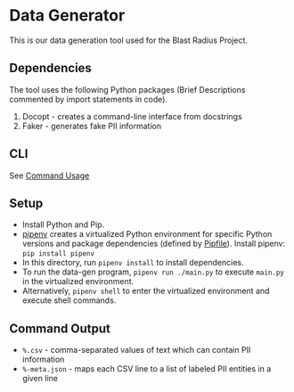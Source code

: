 # Data Generator

This is our data generation tool used for the Blast Radius Project.

## Dependencies

The tool uses the following Python packages (Brief Descriptions commented by
import statements in code).

1. Docopt - creates a command-line interface from docstrings
2. Faker - generates fake PII information

## CLI

See [Command Usage](https://github.com/bennettca/blast-radius/blob/master/data-gen/main.py#L1)

## Setup

- Install Python and Pip.
- [pipenv](https://github.com/pypa/pipenv) creates a virtualized Python environment for specific
  Python versions and package dependencies (defined by [Pipfile](Pipfile)). Install pipenv: `pip install pipenv`
- In this directory, run `pipenv install` to install dependencies.
- To run the data-gen program, `pipenv run ./main.py` to execute `main.py` in the virtualized environment.
- Alternatively, `pipenv shell` to enter the virtualized environment and execute shell commands.

## Command Output

- `%.csv` - comma-separated values of text which can contain PII information
- `%-meta.json` - maps each CSV line to a list of labeled PII entities in a given line
